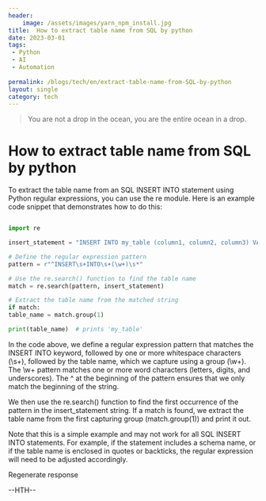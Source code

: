 ```yaml
---
header:
    image: /assets/images/yarn_npm_install.jpg
title:  How to extract table name from SQL by python
date: 2023-03-01
tags:
 - Python
 - AI
 - Automation
 
permalink: /blogs/tech/en/extract-table-name-from-SQL-by-python
layout: single
category: tech
---
```


> You are not a drop in the ocean, you are the entire ocean in a drop.

# How to extract table name from SQL by python

To extract the table name from an SQL INSERT INTO statement using Python regular expressions, you can use the re module. Here is an example code snippet that demonstrates how to do this:

```python

import re

insert_statement = "INSERT INTO my_table (column1, column2, column3) VALUES ('value1', 'value2', 'value3')"

# Define the regular expression pattern
pattern = r"^INSERT\s+INTO\s+(\w+)\s*"

# Use the re.search() function to find the table name
match = re.search(pattern, insert_statement)

# Extract the table name from the matched string
if match:
table_name = match.group(1)

print(table_name)  # prints 'my_table'

```

In the code above, we define a regular expression pattern that matches the INSERT INTO keyword, followed by one or more whitespace characters (\s+), followed by the table name, which we capture using a group (\w+). The \w+ pattern matches one or more word characters (letters, digits, and underscores). The ^ at the beginning of the pattern ensures that we only match the beginning of the string.

We then use the re.search() function to find the first occurrence of the pattern in the insert_statement string. If a match is found, we extract the table name from the first capturing group (match.group(1)) and print it out.

Note that this is a simple example and may not work for all SQL INSERT INTO statements. For example, if the statement includes a schema name, or if the table name is enclosed in quotes or backticks, the regular expression will need to be adjusted accordingly.




Regenerate response


--HTH--



